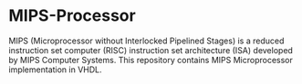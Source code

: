 # MIPS-Processor
MIPS (Microprocessor without Interlocked Pipelined Stages) is a reduced instruction set computer (RISC) instruction set architecture (ISA) developed by MIPS Computer Systems. This repository contains MIPS Microprocessor implementation in VHDL. 
